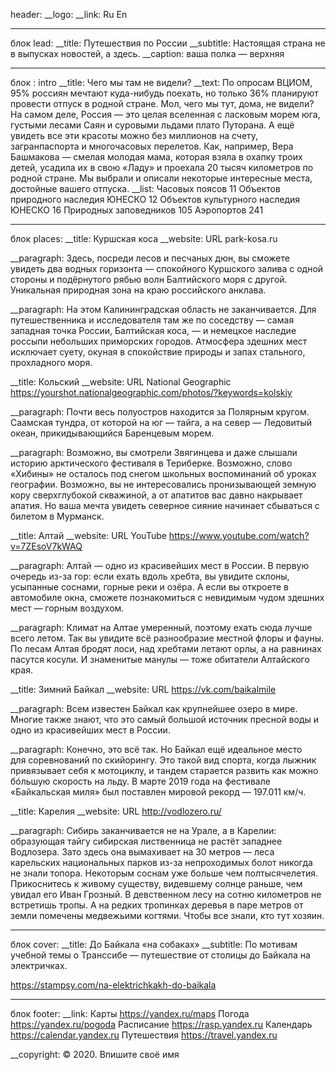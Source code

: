 header:
__logo:
__link: Ru 
        En
___________________________
блок lead:
__title: Путешествия по России
__subtitle: Настоящая страна не в выпусках новостей, а здесь.
__caption: ваша полка — верхняя

___________________________
блок : intro
__title: Чего мы там не видели?
__text: По опросам ВЦИОМ, 95% россиян мечтают куда-нибудь поехать, но только 36% планируют провести отпуск в родной стране. Мол, чего мы тут, дома, не видели? На самом деле, Россия — это целая вселенная с ласковым морем юга, густыми лесами Саян и суровыми льдами плато Путорана. А ещё увидеть все эти красоты можно без миллионов на счету, загранпаспорта и многочасовых перелетов. Как, например, Вера Башмакова — смелая молодая мама, которая взяла в охапку троих детей, усадила их в свою «Ладу» и проехала 20 тысяч километров по родной стране. Мы выбрали и описали некоторые интересные места, достойные вашего отпуска.
__list: 
Часовых поясов 11
Объектов природного наследия ЮНЕСКО 12
Объектов культурного наследия ЮНЕСКО 16
Природных заповедников 105
Аэропортов 241

___________________________
блок places:
__title: Куршская коса
__website: URL
          park-kosa.ru

__paragraph: Здесь, посреди лесов и песчаных дюн, вы сможете увидеть два водных горизонта — спокойного Куршского залива с одной стороны и подёрнутого рябью волн Балтийского моря с другой. Уникальная природная зона на краю российского анклава.

__paragraph: На этом Калининградская область не заканчивается. Для путешественника и исследователя там же по соседству — самая западная точка России, Балтийская коса, — и немецкое наследие россыпи небольших приморских городов. Атмосфера здешних мест исключает суету, окуная в спокойствие природы и запах стального, прохладного моря.


__title: Кольский
__website: URL
          National Geographic
          https://yourshot.nationalgeographic.com/photos/?keywords=kolskiy

__paragraph: Почти весь полуостров находится за Полярным кругом. Саамская тундра, от которой на юг — 
тайга, а на север — Ледовитый океан, прикидывающийся Баренцевым морем.

__paragraph: Возможно, вы смотрели Звягинцева и даже слышали историю арктического фестиваля в Териберке. Возможно, слово «Хибины» не осталось под снегом школьных воспоминаний об уроках географии. Возможно, вы не интересовались пронизывающей земную кору сверхглубокой скважиной, а от апатитов вас давно накрывает апатия. Но ваша мечта увидеть северное сияние начинает сбываться с билетом
в Мурманск.


__title: Алтай
__website: URL
          YouTube
          https://www.youtube.com/watch?v=7ZEsoV7kWAQ


__paragraph: Алтай — одно из красивейших мест в России. 
В первую очередь из-за гор: если ехать вдоль хребта, вы увидите склоны, усыпанные соснами, горные реки и озёра. А если вы откроете в автомобиле окна, сможете познакомиться с невидимым чудом здешних мест — горным воздухом.

__paragraph: Климат на Алтае умеренный, поэтому ехать сюда лучше всего летом. Так вы увидите всё разнообразие местной флоры и фауны. По лесам Алтая бродят лоси, над хребтами летают орлы, а на равнинах пасутся косули. И знаменитые манулы — тоже обитатели Алтайского края.


__title: Зимний Байкал
__website: URL
          https://vk.com/baikalmile


__paragraph: Всем известен Байкал как крупнейшее озеро 
в мире. Многие также знают, что это самый большой источник пресной воды и одно из красивейших мест в России.

__paragraph: Конечно, это всё так. Но Байкал ещё идеальное место для соревнований по скийорингу. Это такой вид спорта, когда лыжник привязывает себя 
к мотоциклу, и тандем старается развить как можно бóльшую скорость на льду. В марте 2019 года на фестивале «Байкальская миля» был поставлен мировой рекорд — 197.011 км/ч.


__title: Карелия
__website: URL
          http://vodlozero.ru/

__paragraph: Сибирь заканчивается не на Урале, а в Карелии: образующая тайгу сибирская лиственница не растёт западнее Водлозера. Зато здесь она вымахивает на 30 метров — леса карельских национальных парков из-за непроходимых болот никогда не знали топора. Некоторым соснам уже больше чем полтысячелетия. Прикоснитесь к живому существу, видевшему солнце раньше, чем увидал его Иван Грозный. 
В девственном лесу на сотню километров не встретишь тропы. А на редких тропинках деревья 
в паре метров от земли помечены медвежьими когтями. Чтобы все знали, кто тут хозяин.


___________________________
блок cover:
__title: До Байкала «на собаках»
__subtitle: По мотивам учебной темы о Транссибе — путешествие от столицы до Байкала на электричках.

https://stampsy.com/na-elektrichkakh-do-baikala


___________________________
блок footer:
__link: Карты https://yandex.ru/maps
        Погода https://yandex.ru/pogoda
        Расписание https://rasp.yandex.ru
        Календарь https://calendar.yandex.ru
        Путешествия https://travel.yandex.ru

__copyright: © 2020. Впишите своё имя

